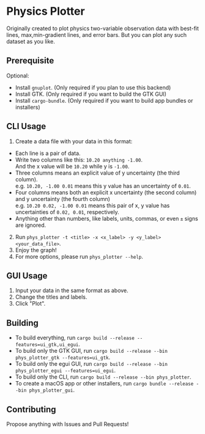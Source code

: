 # Physics Plotter
Originally created to plot physics two-variable observation data with best-fit lines, max,min-gradient lines, and error bars.
But you can plot any such dataset as you like.

## Prerequisite
Optional: 
 - Install `gnuplot`. (Only required if you plan to use this backend)
 - Install GTK. (Only required if you want to build the GTK GUI)
 - Install `cargo-bundle`. (Only required if you want to build app bundles or installers)

## CLI Usage
1. Create a data file with your data in this format:
 - Each line is a pair of data.
 - Write two columns like this: `10.20 anything -1.00`.  
   And the x value will be `10.20` while y is `-1.00`.
 - Three columns means an explicit value of y uncertainty (the third column).  
   e.g. `10.20, -1.00 0.01` means this y value has an uncertainty of `0.01`.
 - Four columns means both an explicit x uncertainty (the second column) and y uncertainty (the fourth column)  
   e.g. `10.20 0.02, -1.00 0.01` means this pair of x, y value has uncertainties of `0.02, 0.01`, respectively.
 - Anything other than numbers, like labels, units, commas, or even `±` signs are ignored.
 
2. Run `phys_plotter -t <title> -x <x_label> -y <y_label> <your_data_file>`.
3. Enjoy the graph!
4. For more options, please run `phys_plotter --help`.

## GUI Usage
1. Input your data in the same format as above.
2. Change the titles and labels.
3. Click "Plot".

## Building
- To build everything, run `cargo build --release --features=ui_gtk,ui_egui`.
- To build only the GTK GUI, run `cargo build --release --bin phys_plotter_gtk --features=ui_gtk`.
- To build only the egui GUI, run `cargo build --release --bin phys_plotter_egui --features=ui_egui`.
- To build only the CLI, run `cargo build --release --bin phys_plotter`.
- To create a macOS app or other installers, run `cargo bundle --release --bin phys_plotter_gui`.

## Contributing
Propose anything with Issues and Pull Requests!
